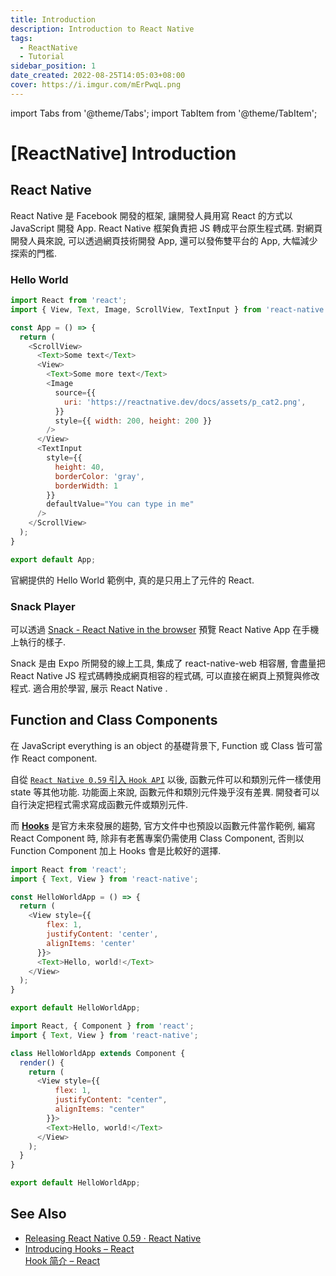 ```yaml
---
title: Introduction
description: Introduction to React Native
tags:
  - ReactNative
  - Tutorial
sidebar_position: 1
date_created: 2022-08-25T14:05:03+08:00
cover: https://i.imgur.com/mErPwqL.png
---
```

	
import Tabs from '@theme/Tabs';
import TabItem from '@theme/TabItem';

[ReactNative] Introduction
==========================

React Native
------------

React Native 是 Facebook 開發的框架, 讓開發人員用寫 React 的方式以 JavaScript 開發 App.
React Native 框架負責把 JS 轉成平台原生程式碼.
對網頁開發人員來說, 可以透過網頁技術開發 App, 還可以發佈雙平台的 App, 大幅減少探索的門檻.

### Hello World ###

``` js title="Hello World.js"
import React from 'react';
import { View, Text, Image, ScrollView, TextInput } from 'react-native';

const App = () => {
  return (
    <ScrollView>
      <Text>Some text</Text>
      <View>
        <Text>Some more text</Text>
        <Image
          source={{
            uri: 'https://reactnative.dev/docs/assets/p_cat2.png',
          }}
          style={{ width: 200, height: 200 }}
        />
      </View>
      <TextInput
        style={{
          height: 40,
          borderColor: 'gray',
          borderWidth: 1
        }}
        defaultValue="You can type in me"
      />
    </ScrollView>
  );
}

export default App;
```

官網提供的 Hello World 範例中, 真的是只用上了元件的 React. 

### Snack Player ###

可以透過 [Snack - React Native in the browser](https://snack.expo.dev/) 預覽 React Native App 在手機上執行的樣子.

Snack 是由 Expo 所開發的線上工具, 集成了 react-native-web 相容層, 
會盡量把 React Native JS 程式碼轉換成網頁相容的程式碼, 可以直接在網頁上預覽與修改程式.
適合用於學習, 展示 React Native . 



Function and Class Components
-----------------------------

在 JavaScript everything is an object 的基礎背景下, Function 或 Class 皆可當作 React component.

自從 [`React Native 0.59` 引入 `Hook API`](https://reactnative.dev/blog/2019/03/12/releasing-react-native-059) 以後,
函數元件可以和類別元件一樣使用 state 等其他功能. 功能面上來說, 函數元件和類別元件幾乎沒有差異.
開發者可以自行決定把程式需求寫成函數元件或類別元件.

而 [__Hooks__](https://reactjs.org/docs/hooks-intro.html) 是官方未來發展的趨勢, 
官方文件中也預設以函數元件當作範例, 
編寫 React Component 時, 除非有老舊專案仍需使用 Class Component,
否則以 Function Component 加上 Hooks 會是比較好的選擇.

<Tabs>
  <TabItem value="func" label="Function Component" default>

``` js title='Hello World function component.js'
import React from 'react';
import { Text, View } from 'react-native';

const HelloWorldApp = () => {
  return (
    <View style={{
        flex: 1,
        justifyContent: 'center',
        alignItems: 'center'
      }}>
      <Text>Hello, world!</Text>
    </View>
  );
}

export default HelloWorldApp;
```

  </TabItem>
  <TabItem value="class" label="Class Component">

``` js title="Hello Worls class component"
import React, { Component } from 'react';
import { Text, View } from 'react-native';

class HelloWorldApp extends Component {
  render() {
    return (
      <View style={{
          flex: 1,
          justifyContent: "center",
          alignItems: "center"
        }}>
        <Text>Hello, world!</Text>
      </View>
    );
  }
}

export default HelloWorldApp;
```

  </TabItem>
</Tabs>


See Also
--------

- [Releasing React Native 0.59 · React Native](https://reactnative.dev/blog/2019/03/12/releasing-react-native-059)
- [Introducing Hooks – React](https://reactjs.org/docs/hooks-intro.html)   
  [Hook 简介 – React](https://zh-hans.reactjs.org/docs/hooks-intro.html)
